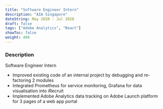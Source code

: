 ```yaml
---
title: "Software Engineer Intern"
description: "AIA Singapore"
dateString: May 2020 - Jul 2020
draft: false
tags: ["Adobe Analytics", "React"]
showToc: false
weight: 404
---
```


### Description

Software Engineer Intern

- Improved existing code of an internal project by debugging and re-factoring 2 modules
- Integrated Prometheus for service monitoring, Grafana for data visualisation into iRecruit
- Implemented Adobe Analytics data tracking on Adobe Launch platform for 3 pages of a web app portal
